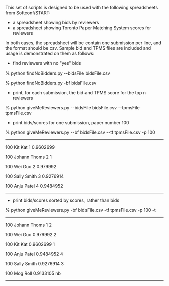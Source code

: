 This set of scripts is designed to be used with the following spreadsheets from Softconf/START:
* a spreadsheet showing bids by reviewers
* a spreadsheet showing Toronto Paper Matching System scores for reviewers

In both cases, the spreadsheet will be contain one submission per line, and the format should be csv.
Sample bid and TPMS files are included and usage is demonstrated on them as follows:

* find reviewers with no "yes" bids

% python findNoBidders.py --bidsFile bidsFile.csv

% python findNoBidders.py -bf bidsFile.csv

* print, for each submission, the bid and TPMS score for the top n reviewers

% python giveMeReviewers.py --bidsFile bidsFile.csv --tpmsFile tpmsFile.csv

* print bids/scores for one submission, paper number 100

% python giveMeReviewers.py --bf bidsFile.csv --tf tpmsFile.csv -p 100

-----

100      Kit Kat         1       0.9602699

100      Johann Thoms    2       1

100      Wei Guo         2       0.979992

100      Sally Smith     3       0.9276914

100      Anju Patel      4       0.9484952

-----

* print bids/scores sorted by scores, rather than bids

% python giveMeReviewers.py -bf bidsFile.csv -tf tpmsFile.csv -p 100 -t

-----

100      Johann Thoms    1       2

100      Wei Guo         0.979992        2

100      Kit Kat         0.9602699       1

100      Anju Patel      0.9484952       4

100      Sally Smith     0.9276914       3

100      Mog Roll        0.9133105       nb

-----